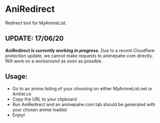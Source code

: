 # AniRedirect
Redirect tool for MyAnimeList.

## UPDATE: 17/06/20 
***AniRedirect is currently working in progress.*** Due to a recent Cloudflare protection update, we cannot make requests to animepahe.com directly. Will work on a workaround as soon as possible.

## Usage:
* Go to an anime listing of your choosing on either MyAnimeList.net or Anilist.co
* Copy the URL to your clipboard
* Run AniRedirect and an animepahe.com tab should be generated with your chosen anime loaded
* Enjoy!
